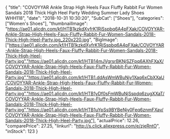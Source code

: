 {
	"title": "COVOYYAR Ankle Strap High Heels Faux Fluffy Rabbit Fur Women Sandals 2018 Thick High Heel Party Wedding Summer Lady Shoes WHH118",
	"date": "2018-10-31 10:30:20",
	"SubCat": ["Shoes"],
	"categories": ["Women's Shoes"],
	"thumbnailImage": "https://ae01.alicdn.com/kf/HTB1kzkdXyfrK1RjSspbq6A4pFXak/COVOYYAR-Ankle-Strap-High-Heels-Faux-Fluffy-Rabbit-Fur-Women-Sandals-2018-Thick-High-Heel-Party.jpg_220x220.jpg",
	"BigImage": ["https://ae01.alicdn.com/kf/HTB1kzkdXyfrK1RjSspbq6A4pFXak/COVOYYAR-Ankle-Strap-High-Heels-Faux-Fluffy-Rabbit-Fur-Women-Sandals-2018-Thick-High-Heel-Party.jpg","https://ae01.alicdn.com/kf/HTB14mJVgrsrBKNjSZFpq6AXhFXaX/COVOYYAR-Ankle-Strap-High-Heels-Faux-Fluffy-Rabbit-Fur-Women-Sandals-2018-Thick-High-Heel-Party.jpg","https://ae01.alicdn.com/kf/HTB1.ddAsWmWBuNjy1Xaq6xCbXXaU/COVOYYAR-Ankle-Strap-High-Heels-Faux-Fluffy-Rabbit-Fur-Women-Sandals-2018-Thick-High-Heel-Party.jpg","https://ae01.alicdn.com/kf/HTB1yDf0sFmWBuNjSspdq6zugXXaT/COVOYYAR-Ankle-Strap-High-Heels-Faux-Fluffy-Rabbit-Fur-Women-Sandals-2018-Thick-High-Heel-Party.jpg","https://ae01.alicdn.com/kf/HTB1uYpSs9BYBeNjy0Feq6znmFXav/COVOYYAR-Ankle-Strap-High-Heels-Faux-Fluffy-Rabbit-Fur-Women-Sandals-2018-Thick-High-Heel-Party.jpg"],
	"actualPrice": 12.26,
	"comparePrice": 27.25,
	"linkurl": "http://s.click.aliexpress.com/e/zjeRntO",
	"inStock": 123
}
